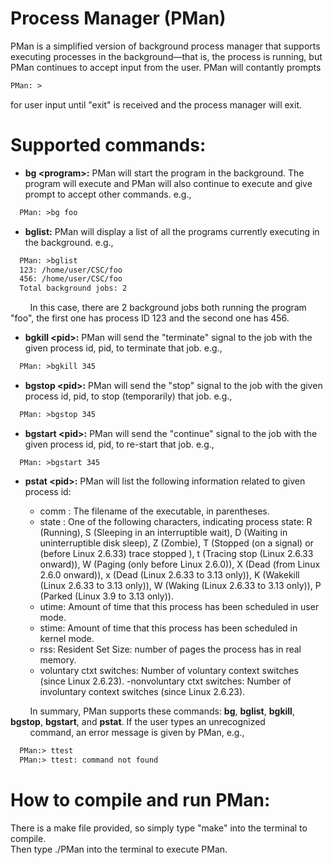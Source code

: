 # Process Manager (PMan)

PMan is a simplified version of background process manager that supports executing processes in the background—that is, the process is running, but PMan continues to accept input from the user. PMan will contantly prompts <br />
```diff
PMan: >
```
for user input until "exit" is received and the process manager will exit. <br />

# Supported commands:
- **bg \<program\>:** PMan will start the program in the background. The program will execute and PMan will also continue to execute and give prompt to accept other commands. e.g., 
```diff
  PMan: >bg foo
``` 
- **bglist:** PMan will display a list of all the programs currently executing in the background. e.g., 
```diff
  PMan: >bglist
  123: /home/user/CSC/foo
  456: /home/user/CSC/foo
  Total background jobs: 2
```
&nbsp;&nbsp;&nbsp;&nbsp;&nbsp;&nbsp;&nbsp;&nbsp;In this case, there are 2 background jobs both running the program "foo", the first one has process ID 123 and the second one has 456.
    
- **bgkill \<pid\>:**  PMan will send the "terminate" signal to the job with the given process id, pid, to terminate that job. e.g., 
```diff
  PMan: >bgkill 345
```

- **bgstop \<pid\>:**  PMan will send the "stop" signal to the job with the given process id, pid, to stop (temporarily) that job. e.g., 
```diff
  PMan: >bgstop 345
```

- **bgstart \<pid\>:** PMan will send the "continue" signal to the job with the given process id, pid, to re-start that job. e.g., 
```dif
  PMan: >bgstart 345
```

- **pstat \<pid\>:**   PMan will list the following information related to given process id:

  - comm : The filename of the executable, in parentheses. 
  - state : One of the following characters, indicating process state: R (Running), S (Sleeping in an interruptible wait), D (Waiting in uninterruptible disk sleep), Z (Zombie), T (Stopped (on a signal) or (before Linux 2.6.33) trace stopped ), t (Tracing stop (Linux 2.6.33 onward)), W (Paging (only before Linux 2.6.0)), X (Dead (from Linux 2.6.0 onward)), x (Dead (Linux 2.6.33 to 3.13 only)), K (Wakekill (Linux 2.6.33 to 3.13 only)), W (Waking (Linux 2.6.33 to 3.13 only)), P (Parked (Linux 3.9 to 3.13 only)).
  - utime: Amount of time that this process has been scheduled in user mode.
  - stime: Amount of time that this process has been scheduled in kernel mode.
  - rss: Resident Set Size: number of pages the process has in real memory.
  - voluntary ctxt switches: Number of voluntary context switches (since Linux 2.6.23).
  -nonvoluntary ctxt switches: Number of involuntary context switches (since Linux 2.6.23).
    
&nbsp;&nbsp;&nbsp;&nbsp;&nbsp;&nbsp;&nbsp;&nbsp;In summary, PMan supports these commands: **bg**, **bglist**, **bgkill**, **bgstop**, **bgstart**, and **pstat**. If the user types an unrecognized
&nbsp;&nbsp;&nbsp;&nbsp;&nbsp;&nbsp;&nbsp;&nbsp;command, an error message is given by PMan, e.g., 
```diff
  PMan:> ttest
  PMan:> ttest: command not found
```


# How to compile and run PMan:

There is a make file provided, so simply type "make" into the terminal to compile. <br />
Then type ./PMan into the terminal to execute PMan.
